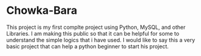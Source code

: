 # Chowka-Bara
This project is my first complte project using Python, MySQL, and other Libraries. I am making this public so that it can be helpful for some to understand the simple logics that i have used. I would like to say this a very basic project that can help a python beginner to start his project.
